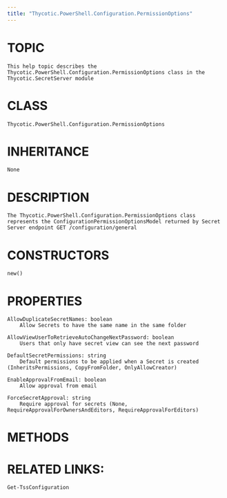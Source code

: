 ```yaml
---
title: "Thycotic.PowerShell.Configuration.PermissionOptions"
---
```


# TOPIC
    This help topic describes the Thycotic.PowerShell.Configuration.PermissionOptions class in the Thycotic.SecretServer module

# CLASS
    Thycotic.PowerShell.Configuration.PermissionOptions

# INHERITANCE
    None

# DESCRIPTION
    The Thycotic.PowerShell.Configuration.PermissionOptions class represents the ConfigurationPermissionOptionsModel returned by Secret Server endpoint GET /configuration/general

# CONSTRUCTORS
    new()

# PROPERTIES
    AllowDuplicateSecretNames: boolean
        Allow Secrets to have the same name in the same folder

    AllowViewUserToRetrieveAutoChangeNextPassword: boolean
        Users that only have secret view can see the next password

    DefaultSecretPermissions: string
        Default permissions to be applied when a Secret is created (InheritsPermissions, CopyFromFolder, OnlyAllowCreator)

    EnableApprovalFromEmail: boolean
        Allow approval from email

    ForceSecretApproval: string
        Require approval for secrets (None, RequireApprovalForOwnersAndEditors, RequireApprovalForEditors)

# METHODS

# RELATED LINKS:
    Get-TssConfiguration